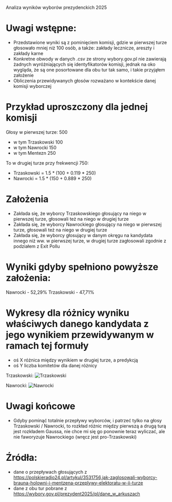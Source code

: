 Analiza wyników wyborów prezydenckich 2025

# Uwagi wstępne:
- Przedstawione wyniki są z pominięciem komisji, gdzie w pierwszej turze głosowało mniej niż 100 osób, a także: zakłady lecznicze, areszty i zakłady karne
- Konkretne obwody w danych .csv ze strony wybory.gov.pl nie zawierają żadnych wyróżniających się identyfikatorów komisji, jednak na oko wygląda, że są one posortowane dla obu tur tak samo, i takie przyjąłem założenie
- Obliczenia przewidywanych głosów rozważano w kontekście danej komisji wyborczej
  
# Przykład uproszczony dla jednej komisji
Głosy w pierwszej turze: 500
- w tym Trzaskowski 100
- w tym Nawrocki 150
- w tym Mentezn 250

To w drugiej turze przy frekwencji 750: 
- Trzaskowski = 1.5 * (100 + 0.119 * 250)
- Nawrocki = 1.5 * (150 + 0.889 * 250)


# Założenia
- Zakłada się, że wyborcy Trzaskowskiego głosujący na niego w pierwszej turze, głosowali też na niego w drugiej turze
- Zakłada się, że wyborcy Nawrockiego głosujący na niego w pierwszej turze, głosowali też na niego w drugiej turze
- Zakłada się, że wyborcy głosujący w danym okręgu na kandydata innego niż ww. w pierwszej turze, w drugiej turze zagłosowali zgodnie z podziałem z Exit Pollu

# Wyniki gdyby spełniono powyższe założenia:
Nawrocki - 52,29%
Trzaskowski - 47,71%

# Wykresy dla różnicy wyniku właściwych danego kandydata z jego wynikiem przewidywanym w ramach tej formuły
- oś X różnica między wynikiem w drugiej turze, a predykcją
- oś Y liczba komitetów dla danej różnicy

Trzaskowski: 
![Trzaskowski](https://github.com/user-attachments/assets/887ee23a-f1a3-4e70-934e-70fffd9da6ee)

Nawrocki:
![Nawrocki](https://github.com/user-attachments/assets/e71cbc2a-b704-4b3c-9f98-d48814bd3926)



# Uwagi końcowe
- Gdyby pominąć totalnie przepływy wyborców, i patrzeć tylko na głosy Trzaskowski / Nawrocki, to rozkład różnic między pierwszą a drugą turą jest rozkładem Gaussa, nie chce mi się go ponownie teraz wyliczać, ale nie faworyzuje Nawrockiego (wręcz jest pro-Trzaskowski)

# Źródła:
- dane o przepływach głosujących z https://polskieradio24.pl/artykul/3531756,jak-zaglosowali-wyborcy-brauna-holowni-i-mentzena-przeplywy-elektoratu-w-ii-turze
- dane z obu tur pobrane z https://wybory.gov.pl/prezydent2025/pl/dane_w_arkuszach
